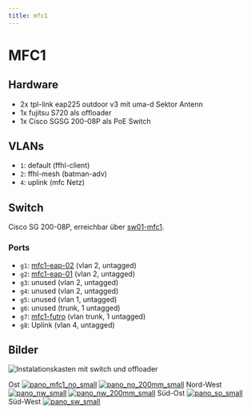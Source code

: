 ```yaml
---
title: mfc1
---
```


# MFC1

## Hardware
- 2x tpl-link eap225 outdoor v3 mit uma-d Sektor Antenn
- 1x fujitsu S720 als offloader
- 1x Cisco SGSG 200-08P als PoE Switch


## VLANs
- `1`: default (ffhl-client)
- `2`: ffhl-mesh (batman-adv)
- `4`: uplink (mfc Netz)

## Switch
Cisco SG 200-08P, erreichbar über [sw01-mfc1](http://10.130.0.12/nikola_main.html).

### Ports

- `g1`: [mfc1-eap-02](http://[2001:67c:2d50:0:b6b0:24ff:fe66:9f58]/) (vlan 2, untagged)
- `g2`: [mfc1-eap-01](http://[2001:67c:2d50:0:9ea2:f4ff:fefd:c49e]/) (vlan 2, untagged)
- `g3`: unused (vlan 2, untagged)
- `g4`: unused (vlan 2, untagged)
- `g5`: unused (vlan 1, untagged)
- `g6`: unused (trunk, 1 untagged)
- `g7`: [mfc1-futro](http://[2001:67c:2d50:0:921b:eff:fefe:eacf]/) (vlan trunk, 1 untagged)
- `g8`: Uplink (vlan 4, untagged)


## Bilder
![Instalationskasten mit switch und offloader](/standorte/mfc1/mfc1-kasten.jpg)


Ost
[![pano_mfc1_no_small](/standorte/mfc1/pano_mfc1_o_small.jpeg)](/standorte/mfc1/pano_mfc1_o_small.jpeg)
[![pano_no_200mm_small](/standorte/mfc1/pano_o_200mm_small.jpg)](/standorte/mfc1/pano_o_200mm_small.jpg)
Nord-West
[![pano_nw_small](/standorte/mfc1/pano_nw_small.jpeg)](/standorte/mfc1/pano_nw_small.jpeg)
[![pano_nw_200mm_small](/standorte/mfc1/pano_nw_200mm_small.jpg)](/standorte/mfc1/pano_nw_200mm_small.jpg)
Süd-Ost
[![pano_so_small](/standorte/mfc1/pano_so_small.jpg)](/standorte/mfc1/pano_so_small.jpg)
Süd-West
[![pano_sw_small](/standorte/mfc1/pano_sw_small.jpg)](/standorte/mfc1/pano_sw_small.jpg)
